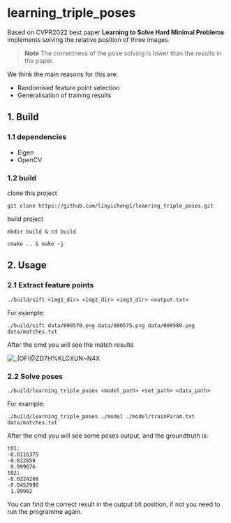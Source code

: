 # learning_triple_poses

Based on CVPR2022 best paper **Learning to Solve Hard Minimal Problems** implements solving the relative position of three images.

> **Note**
> The correctness of the pose solving is lower than the results in the paper. 

We think the main reasons for this are:
- Randomised feature point selection
- Generalisation of training results


## 1. Build

### 1.1 dependencies
- Eigen
- OpenCV

### 1.2 build

clone this project 

```
git clone https://github.com/linyicheng1/leanring_triple_poses.git
```

build project 

```
mkdir build & cd build 
```

```
cmake .. & make -j
```

## 2. Usage

### 2.1 Extract feature points

```
./build/sift <img1_dir> <img2_dir> <img3_dir> <output.txt>
```

For example:

```
./build/sift data/000570.png data/000575.png data/000580.png data/matches.txt
```

After the cmd you will see the match results

![$_(OF(@ZD7H%KLC$XUN~N4X](https://github.com/linyicheng1/leanring_triple_poses/assets/50650063/bf373e21-3993-47a4-b94c-28ead4bb4554)

### 2.2 Solve poses

```
./build/learning_triple_poses <model_path> <set_path> <data_path>
```

For example:

```
./build/learning_triple_poses ./model ./model/trainParam.txt data/matches.txt
```

After the cmd you will see some poses output, and the groundtruth is:

```
t01: 
-0.0116375
-0.022658
 0.999676
t02: 
-0.0224208
-0.0452998
 1.99962
```

You can find the correct result in the output bit position, if not you need to run the programme again.

